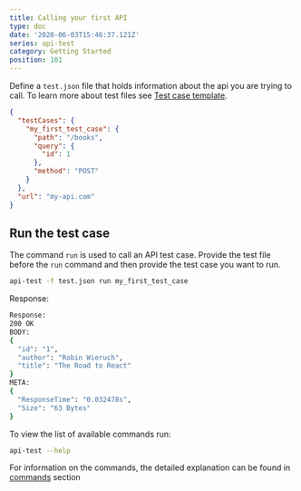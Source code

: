 ```yaml
---
title: Calling your first API
type: doc
date: '2020-06-03T15:46:37.121Z'
series: api-test
category: Getting Started
position: 101
---
```


Define a `test.json` file that holds information about the api you are trying to call. To learn more about test files see [Test case template](/api-test/test-cases-template).

```json
{
  "testCases": {
    "my_first_test_case": {
      "path": "/books",
      "query": {
        "id": 1
      },
      "method": "POST"
    }
  },
  "url": "my-api.com"
}
```

## Run the test case

The command `run` is used to call an API test case. Provide the test file before the `run` command and then provide the test case you want to run.

```sh
api-test -f test.json run my_first_test_case
```

Response:

```sh
Response:
200 OK
BODY:
{
  "id": "1",
  "author": "Robin Wieruch",
  "title": "The Road to React"
}
META:
{
  "ResponseTime": "0.032478s",
  "Size": "63 Bytes"
}
```

To view the list of available commands run:

```sh
api-test --help
```
For information on the commands, the detailed explanation can be found in [commands](/api-test/commands) section
